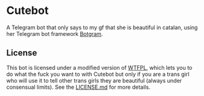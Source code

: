 # Cutebot
A Telegram bot that only says to my gf that she is beautiful in catalan, using her Telegram bot framework [Botgram](https://github.com/botgram/botgram). 

## License
This bot is licensed under a modified version of [WTFPL](http://www.wtfpl.net/), which lets you to do what the fuck you want to with Cutebot but only if you are a trans girl who will use it to tell other trans girls they are beautiful (always under consensual limits). See the [LICENSE.md](LICENSE.md) for more details.
